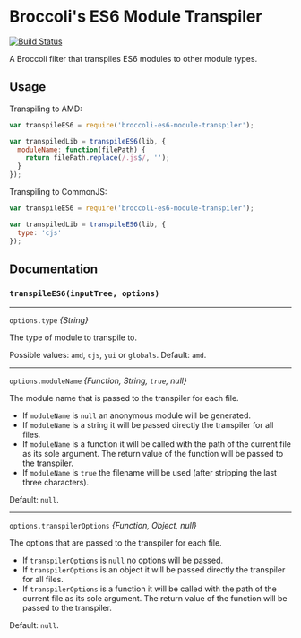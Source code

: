 # Broccoli's ES6 Module Transpiler

[![Build Status](https://travis-ci.org/mmun/broccoli-es6-module-transpiler.svg?branch=tests)](https://travis-ci.org/mmun/broccoli-es6-module-transpiler)

A Broccoli filter that transpiles ES6 modules to other module types.

## Usage

Transpiling to AMD:

```javascript
var transpileES6 = require('broccoli-es6-module-transpiler');

var transpiledLib = transpileES6(lib, {
  moduleName: function(filePath) {
    return filePath.replace(/.js$/, '');
  }
});
```

Transpiling to CommonJS:

```javascript
var transpileES6 = require('broccoli-es6-module-transpiler');

var transpiledLib = transpileES6(lib, {
  type: 'cjs'
});
```

## Documentation

### `transpileES6(inputTree, options)`

---

`options.type` *{String}*

The type of module to transpile to.

Possible values: `amd`, `cjs`, `yui` or `globals`.
Default: `amd`.

---

`options.moduleName` *{Function, String, `true`, null}*

The module name that is passed to the transpiler for each file.

  - If `moduleName` is `null` an anonymous module will be generated.
  - If `moduleName` is a string it will be passed directly the transpiler for all files.
  - If `moduleName` is a function it will be called with the path of the current file as its sole argument. The return value of the function will be passed to the transpiler. 
  - If `moduleName` is `true` the filename will be used (after stripping the last three characters).

Default: `null`.

---

`options.transpilerOptions` *{Function, Object, null}*

The options that are passed to the transpiler for each file.

 - If `transpilerOptions` is `null` no options will be passed.
 - If `transpilerOptions` is an object it will be passed directly the transpiler for all files.
 - If `transpilerOptions` is a function it will be called with the path of the current file as its sole argument. The return value of the function will be passed to the transpiler.

Default: `null`.
